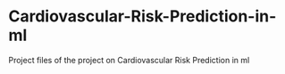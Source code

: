 # Cardiovascular-Risk-Prediction-in-ml
Project files of the project on Cardiovascular Risk Prediction in ml
